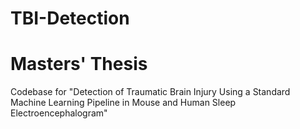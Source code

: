 # TBI-Detection
# Masters' Thesis
Codebase for "Detection of Traumatic Brain Injury Using a Standard Machine Learning Pipeline in Mouse and Human Sleep Electroencephalogram"
